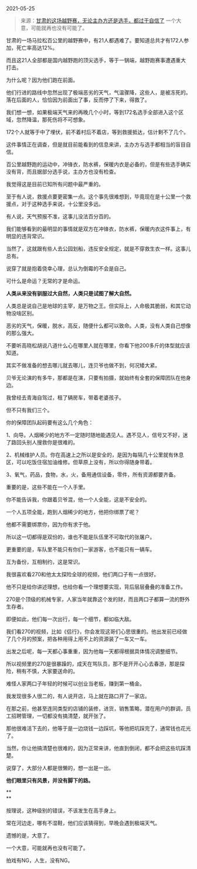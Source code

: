 2021-05-25

> 来源：[甘肃的这场越野赛，无论主办方还是选手，都过于自信了](http://mp.weixin.qq.com/s?__biz=MzU3NDc5Nzc0NQ==&mid=2247503446&idx=1&sn=ee51938fd59bfa777d84e94f8afd0034&chksm=fd2e6c88ca59e59eea8c046af0514312a868f909bc4cff34d690a04cad4c018c80d40b69c162&scene=27#wechat_redirect)
> 一个大意，​可能就再也没有可能了。​

甘肃的一场马拉松百公里的越野赛中，有21人都遇难了。要知道总共才有172人参加，死亡率高达12%。  

  

而且这21人全部都是国内越野跑的顶尖选手，等于一锅端，越野跑赛事遭遇重大打击。  

  

为什么呢？因为他们跑在前面。  

  

他们行进的路线中忽然出现了极端恶劣的天气，气温骤降，这些人，是被冻死的。落在后面的人，恰恰因为前面出了事，反而停了下来，得救了。  

  

我们想一想，如果极端天气来的再晚几个小时，等到172名选手全部进入这个区域，忽然降温，那死伤将不可想象。

  

172个人就等于中了埋伏，前不着村后不着店，等到救援抵达，估计剩不了几个。  

  

这件事情正在调查，但是就目前能看到的信息来讲，主办方与选手都相当的盲目自信。  

  

百公里越野跑的运动中，冲锋衣，防水裤，保暖内衣是必备的，但是有些选手确实没有背，而且据部分选手说，主办方也没有检查。  

  

我觉得这是目前已知所有问题中最严重的。  

  

至于有人说，救援点要更密集一点。这个事先很难想到，毕竟现在是十公里一个救援点，对于这种选手来说，十公里没多远。

  

有人说，天气预报不准，这事儿没法百分百的。  

  

我们能够看到的最明显的事情就是双方在冲锋衣，防水裤，保暖内衣这件事上，有明显的违背常识。

  

当然了，这就跟有些人去公园划船，违反安全规定，就是不穿救生衣一样。这事儿总有。  

  

说穿了就是抱着侥幸心理，总认为倒霉的不会是自己。

  

可什么是命运？无常的才是命运。  

  

 **人类从来没有驯服过大自然，人类只是试图了解大自然。**

  

人类总是说自己是地球的主宰，是万物之王。但实际上，人命极其脆弱，和其它动物没啥区别。

  

恶劣的天气，保暖，脱水，高反，随便什么都可以致命。人类，没有人类自己想像的那么强大。

  

不要听高晓松胡说八道什么心在哪里人就在哪里，你看下他200多斤的体型就应该知道。

  

其实不做准备的想去哪儿就去哪儿，连贝爷也做不到，何况矮大紧。

  

贝爷无论演的有多牛，那都是在演，只要有拍摄，就始终有全套的保障团队在他身边。

  

我曾经去青海自驾过，租了辆房车，带着老婆孩子。

  

但不只有我们三个。

  

你的保障团队起码要有这么几个角色：

  

1、向导。人烟稀少的地方不一定随时随地能遇见人。遇不见人，信号又不好，迷了路回头别人搜救你是很难的。

  

2、机械维护人员。你在高速上之所以是安全的，是因为每隔几十公里就有休息区，可以吃饭住宿加油维修。但草原上没有，所以你得随身带着。

  

3、氧气，药品，食物，水，火，备用通信设备，零件，所有资源都要齐备。

  

重要的是，这些不能在一个人手里。

  

你不能告诉我，你跟着贝爷混，他一个人全能，这是不安全的。

  

一个人五项全能，跑到人烟稀少的地方，他把你绑票了呢？

  

他都不需要绑票你，因为你有求于他。

  

所以这一切都得是双份的，谁也不能是队伍里不可取代的张屠户。

  

更重要的是，车队里不能只有你们一家游客，也不能只有一辆车。

  

互为备份，互相制约，这是常识。

  

我很喜欢看270和他太太探险全球的视频，他们两口子有一点很好。

  

他不只是给你讲述理想，也给你看一个理想要实现，背后层层叠叠的准备工作。

  

270是个顶级的机械专家，人家当年就靠这个发的财，而且两口子都算一流的野外生存者。

  

即便如此，他们每一次出行，每一个细节，都如临大敌。

  

我们看270的视频，比如《侣行》，你会发现这哥们心思很重的。他出发前已经做了几个月的预案，把各种用得上用不上的资源装了一车又一车。

  

出发之后呢，每一天都心事重重，因为他每一天都得根据具体情况调整细节。

  

所以视频里的270是很暴躁的，成天在骂队员，那不是开开心心去春游，那是探险，稍有不慎，大家要送命的。  

  

难怪人家两口子年轻的时候可以创业当老板，赚到第一桶金。  

  

我发现很多人很二的，有人说开店，马上就在路口开了一家店。

  

在那之前，他甚至连同类型的店铺的装修，进货，销售策略，潜在用户的群调，员工招聘管理，一切都没有搞清楚，就开张了。

  

那他很难活下去的，他等于是一边烧钱一边踩坑，等他把坑踩完了，通常钱也花光了。

  

当然，你让他搞清楚也很难的，因为正常来讲，他直到倒闭，都不会把这些坑踩清楚。

  

说穿了，大部分人都是很懒的，想一出是一出。

  

 **他们眼里只有风景，并没有脚下的路。**

 **  
**

按理说，这种级别的错误，不该发生在高手身上。

  

常在河边走，哪有不湿鞋，他们应该猜得到，早晚会遇到极端天气。  

  

遗憾的是，大意了。

  

一个大意，可能就再也没有可能了。  

  

拍戏有NG，人生，没有NG。

